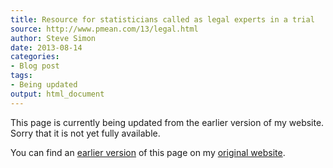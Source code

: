```yaml
---
title: Resource for statisticians called as legal experts in a trial
source: http://www.pmean.com/13/legal.html
author: Steve Simon
date: 2013-08-14
categories:
- Blog post
tags:
- Being updated
output: html_document
---
```


This page is currently being updated from the earlier version of my website. Sorry that it is not yet fully available.

<!---More--->

You can find an [earlier version][sim1] of this page on my [original website][sim2].

[sim1]: http://www.pmean.com/13/legal.html
[sim2]: http://www.pmean.com/original_site.html
